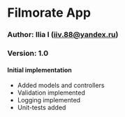# Filmorate App

### Author: Ilia I (iiv.88@yandex.ru)
### Version: 1.0
#### Initial implementation
- Added models and controllers
- Validation implemented
- Logging implemented
- Unit-tests added